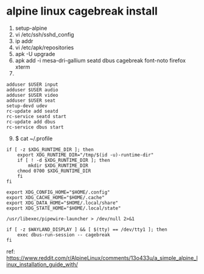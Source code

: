 # alpine linux cagebreak install

1. setup-alpine
2. vi /etc/ssh/sshd_config
3. ip addr
4. vi /etc/apk/repositories
5. apk -U upgrade
6. apk add -i mesa-dri-gallium seatd dbus cagebreak font-noto firefox
 xterm
7.
```
adduser $USER input
adduser $USER audio
adduser $USER video
adduser $USER seat
setup-devd udev
rc-update add seatd
rc-service seatd start
rc-update add dbus
rc-service dbus start
```

9. $ cat ~/.profile
```
if [ -z $XDG_RUNTIME_DIR ]; then
    export XDG_RUNTIME_DIR="/tmp/$(id -u)-runtime-dir"
    if [ ! -d $XDG_RUNTIME_DIR ]; then
        mkdir $XDG_RUNTIME_DIR
	chmod 0700 $XDG_RUNTIME_DIR
    fi
fi

export XDG_CONFIG_HOME="$HOME/.config"
export XDG_CACHE_HOME="$HOME/.cache"
export XDG_DATA_HOME="$HOME/.local/share"
export XDG_STATE_HOME="$HOME/.local/state"

/usr/libexec/pipewire-launcher > /dev/null 2>&1

if [ -z $WAYLAND_DISPLAY ] && [ $(tty) == /dev/tty1 ]; then
    exec dbus-run-session -- cagebreak
fi
```

ref: 
 https://www.reddit.com/r/AlpineLinux/comments/13o433u/a_simple_alpine_linux_installation_guide_with/
